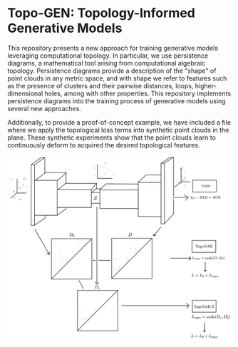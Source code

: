 # Topo-GEN: Topology-Informed Generative Models

This repository presents a new approach for training generative models leveraging computational topology. In particular, we use persistence diagrams, a mathematical tool arising from computational algebraic topology. Persistence diagrams provide a description of the "shape" of point clouds in any metric space, and with shape we refer to features such as the presence of clusters and their pairwise distances, loops, higher-dimensional holes, among with other properties. This repository implements persistence diagrams into the training process of generative models using several new approaches. 

Additionally, to provide a proof-of-concept example, we have included a file where we apply the topological loss terms into synthetic point clouds in the plane. These synthetic experiments show that the point clouds learn to continuously deform to acquired the desired topological features. 

<img src="assets/topovae_architecture.png" alt="TopoVAE Architecture" width="700"/>
